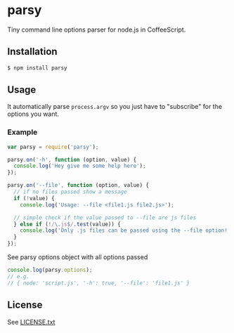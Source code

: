 # parsy

Tiny command line options parser for node.js in CoffeeScript.

## Installation

```bash
$ npm install parsy
```

## Usage

It automatically parse `process.argv` so you just have to "subscribe" for the options you want.

### Example

```javascript
var parsy = require('parsy');

parsy.on('-h', function (option, value) {
  console.log('Hey give me some help here');
});

parsy.on('--file', function (option, value) {
  // if no files passed show a message
  if (!value) {
    console.log('Usage: --file <file1.js file2.js>');

  // simple check if the value passed to --file are js files
  } else if (!/\.js$/.test(value)) {
    console.log('Only .js files can be passed using the --file option!');
  }
});
```

See parsy options object with all options passed

```javascript
console.log(parsy.options);
// e.g. 
// { node: 'script.js', '-h': true, '--file': 'file1.js' }
```

## License
See [LICENSE.txt](https://raw.github.com/dciccale/parsy/master/LICENSE.txt)
